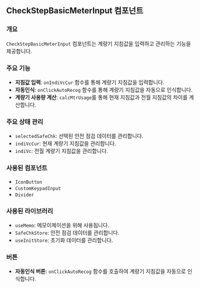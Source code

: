 ## CheckStepBasicMeterInput 컴포넌트

### 개요

`CheckStepBasicMeterInput` 컴포넌트는 계량기 지침값을 입력하고 관리하는 기능을 제공합니다.

### 주요 기능

- **지침값 입력**: `onIndiVcCur` 함수를 통해 계량기 지침값을 입력합니다.
- **자동인식**: `onClickAutoRecog` 함수를 통해 계량기 지침값을 자동으로 인식합니다.
- **계량기 사용량 계산**: `calcMtrUsage`를 통해 현재 지침값과 전월 지침값의 차이를 계산합니다.

### 주요 상태 관리

- `selectedSafeChk`: 선택된 안전 점검 데이터를 관리합니다.
- `indiVcCur`: 현재 계량기 지침값을 관리합니다.
- `indiVc`: 전월 계량기 지침값을 관리합니다.

### 사용된 컴포넌트

- `IconButton`
- `CustomKeypadInput`
- `Divider`

### 사용된 라이브러리

- `useMemo`: 메모이제이션을 위해 사용됩니다.
- `SafeChkStore`: 안전 점검 데이터를 관리합니다.
- `useInitStore`: 초기화 데이터를 관리합니다.

### 버튼

- **자동인식 버튼**: `onClickAutoRecog` 함수를 호출하여 계량기 지침값을 자동으로 인식합니다.
